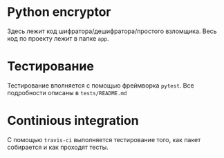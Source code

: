 # Python encryptor
Здесь лежит код шифратора/дешифратора/простого взломщика. Весь код по 
проекту лежит в папке `app`.
# Тестирование
Тестирование вполняется с помощью фреймворка `pytest`. 
Все подробности описаны в `tests/README.md`
# Continious integration
С помощью `travis-ci` выполняется тестирование того, как пакет собирается
и как проходят тесты.